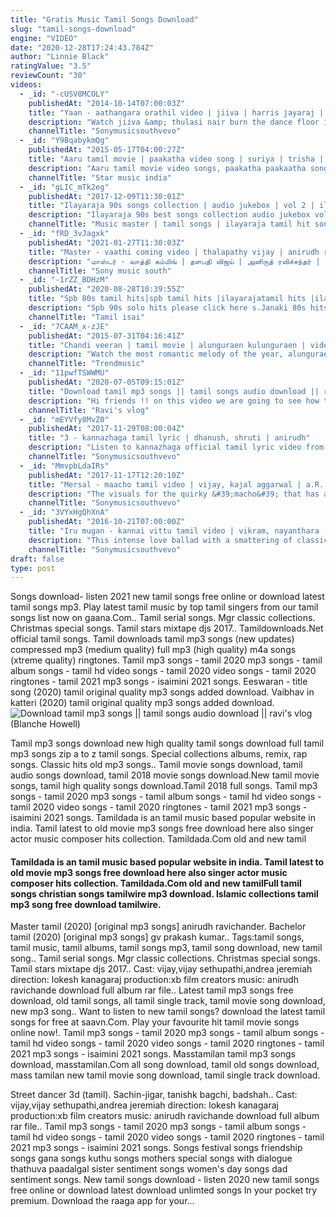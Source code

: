 ```yaml
---
title: "Gratis Music Tamil Songs Download"
slug: "tamil-songs-download"
engine: "VIDEO"
date: "2020-12-28T17:24:43.784Z"
author: "Linnie Black"
ratingValue: "3.5"
reviewCount: "30"
videos:
  - _id: "-cUSV8MCOLY"
    publishedAt: "2014-10-14T07:00:03Z"
    title: "Yaan - aathangara orathil video | jiiva | harris jayaraj | super hit tamil song"
    description: "Watch jiiva &amp; thulasi nair burn the dance floor in &#39;aathangara orathil&#39; from yaan. The super addictive dance number is sung by gana bala, but has a classy"
    channelTitle: "Sonymusicsouthvevo"
  - _id: "Y9BqabykmQg"
    publishedAt: "2015-05-17T04:00:27Z"
    title: "Aaru tamil movie | paakatha video song | suriya | trisha | devi sri prasad | hari"
    description: "Aaru tamil movie video songs, paakatha paakaatha song featuring suriya, trisha. Music composed by devi sri prasad, directed by hari &amp; produced by saran."
    channelTitle: "Star music india"
  - _id: "gLIC_mTk2eg"
    publishedAt: "2017-12-09T11:30:01Z"
    title: "Ilayaraja 90s songs collection | audio jukebox | vol 2 | ilayaraja love hit songs | music master"
    description: "Ilayaraja 90s best songs collection audio jukebox vol 2 exclusively on music master. Listen to ilayaraja love hit songs from movies such as aranmanai kili,"
    channelTitle: "Music master | tamil songs | ilayaraja tamil hit songs | ar rahman songs"
  - _id: "fRD_3vJagxk"
    publishedAt: "2021-01-27T11:30:03Z"
    title: "Master - vaathi coming video | thalapathy vijay | anirudh ravichander | lokesh kanagaraj"
    description: "மாஸ்டர் - வாத்தி கம்மிங் | தளபதி விஜய் | அனிருத் ரவிச்சந்தர் | லோகேஷ் கனகராஜ் make way for the"
    channelTitle: "Sony music south"
  - _id: "-1rZZ_BDHzM"
    publishedAt: "2020-08-28T10:39:55Z"
    title: "Spb 80s tamil hits|spb tamil hits |ilayarajatamil hits |ilayaraja 80s hits |spb |s.Janaki|sp sailaja"
    description: "Spb 90s solo hits please click here s.Janaki 80s hits please click here spb-s.Janaki"
    channelTitle: "Tamil isai"
  - _id: "7CAAM_x-zJE"
    publishedAt: "2015-07-31T04:16:41Z"
    title: "Chandi veeran | tamil movie | alunguraen kulunguraen | video song | atharvaa murali | trendmusic"
    description: "Watch the most romantic melody of the year, alunguraen kulunguraen from the successful tamil movie chandi veeran cast: atharvaa murali, anandhi music:"
    channelTitle: "Trendmusic"
  - _id: "11pwfTSWWMU"
    publishedAt: "2020-07-05T09:15:01Z"
    title: "Download tamil mp3 songs || tamil songs audio download || ravi&amp;#39;s vlog"
    description: "Hi friends !! on this video we are going to see how to download tamil mp3 audio songs. Its very easy to download on google. Watch my video fully. Do not"
    channelTitle: "Ravi's vlog"
  - _id: "mEYVfy8MvZ0"
    publishedAt: "2017-11-29T08:00:04Z"
    title: "3 - kannazhaga tamil lyric | dhanush, shruti | anirudh"
    description: "Listen to kannazhaga official tamil lyric video from the movie 3 song name - kannazhaga movie - 3 singer - dhanush, shruti haasan music - anirudh"
    channelTitle: "Sonymusicsouthvevo"
  - _id: "MmvpbLdaIRs"
    publishedAt: "2017-11-17T12:20:10Z"
    title: "Mersal - maacho tamil video | vijay, kajal aggarwal | a.R. Rahman"
    description: "The visuals for the quirky &#39;macho&#39; that has an addictive dose of tanglish lyrics is as vibrant as the track! featuring &#39;thalapathy&#39; vijay and kajal aggarwal,"
    channelTitle: "Sonymusicsouthvevo"
  - _id: "3VYxHgQhXnA"
    publishedAt: "2016-10-21T07:00:00Z"
    title: "Iru mugan - kannai vittu tamil video | vikram, nayanthara | harris"
    description: "This intense love ballad with a smattering of classical sounds set to an electronic backdrop is a beautiful lilting brew of melody. Watch the official full song video"
    channelTitle: "Sonymusicsouthvevo"
draft: false
type: post
---
```


Songs download- listen 2021 new tamil songs free online or download latest tamil songs mp3. Play latest tamil music by top tamil singers from our tamil songs list now on gaana.Com.. Tamil serial songs. Mgr classic collections. Christmas special songs. Tamil stars mixtape djs 2017.. Tamildownloads.Net official tamil songs. Tamil downloads tamil mp3 songs (new updates) compressed mp3 (medium quality) full mp3 (high quality) m4a songs (xtreme quality) ringtones. Tamil mp3 songs - tamil 2020 mp3 songs - tamil album songs - tamil hd video songs - tamil 2020 video songs - tamil 2020 ringtones - tamil 2021 mp3 songs - isaimini 2021 songs. Eeswaran - title song (2020) tamil original quality mp3 songs added download. Vaibhav in katteri (2020) tamil original quality mp3 songs added download.
![Download tamil mp3 songs || tamil songs audio download || ravi&#39;s vlog (Blanche Howell)](https://i.ytimg.com/vi/11pwfTSWWMU/hqdefault.jpg "Download tamil mp3 songs || tamil songs audio download || ravi&#39;s vlog (Claudia Townsend)")

Tamil mp3 songs download new high quality tamil songs download full tamil mp3 songs zip a to z tamil songs. Special collections albums, remix, rap songs. Classic hits old mp3 songs.. Tamil movie songs download, tamil audio songs download, tamil 2018 movie songs download.New tamil movie songs, tamil high quality songs download.Tamil 2018 full songs. Tamil mp3 songs - tamil 2020 mp3 songs - tamil album songs - tamil hd video songs - tamil 2020 video songs - tamil 2020 ringtones - tamil 2021 mp3 songs - isaimini 2021 songs. Tamildada is an tamil music based popular website in india. Tamil latest to old movie mp3 songs free download here also singer actor music composer hits collection. Tamildada.Com old and new tamil
<!--inArticleAds-->

<!--galleryOne-->

#### Tamildada is an tamil music based popular website in india. Tamil latest to old movie mp3 songs free download here also singer actor music composer hits collection. Tamildada.Com old and new tamilFull tamil songs christian songs tamilwire mp3 download. Islamic collections tamil mp3 song free download tamilwire.
<!--inArticleAds-->

<!--galleryTwo-->

Master tamil (2020) [original mp3 songs] anirudh ravichander. Bachelor tamil (2020) [original mp3 songs] gv prakash kumar.. Tags:tamil songs, tamil music, tamil albums, tamil songs mp3, tamil song download, new tamil song.. Tamil serial songs. Mgr classic collections. Christmas special songs. Tamil stars mixtape djs 2017.. Cast: vijay,vijay sethupathi,andrea jeremiah direction: lokesh kanagaraj production:xb film creators music: anirudh ravichande download full album rar file.. Latest tamil mp3 songs free download, old tamil songs, all tamil single track, tamil movie song download, new mp3 song.. Want to listen to new tamil songs? download the latest tamil songs for free at saavn.Com. Play your favourite hit tamil movie songs online now!. Tamil mp3 songs - tamil 2020 mp3 songs - tamil album songs - tamil hd video songs - tamil 2020 video songs - tamil 2020 ringtones - tamil 2021 mp3 songs - isaimini 2021 songs. Masstamilan tamil mp3 songs download, masstamilan.Com all song download, tamil old songs download, mass tamilan new tamil movie song download, tamil single track download.
<!--galleryThree-->

Street dancer 3d (tamil). Sachin-jigar, tanishk bagchi, badshah.. Cast: vijay,vijay sethupathi,andrea jeremiah direction: lokesh kanagaraj production:xb film creators music: anirudh ravichande download full album rar file.. Tamil mp3 songs - tamil 2020 mp3 songs - tamil album songs - tamil hd video songs - tamil 2020 video songs - tamil 2020 ringtones - tamil 2021 mp3 songs - isaimini 2021 songs. Songs festival songs friendship songs gana songs kuthu songs mothers special songs with dialogue thathuva paadalgal sister sentiment songs women&#39;s day songs dad sentiment songs. New tamil songs download - listen 2020 new tamil songs free online or download latest download unlimted songs In your pocket try premium. Download the raaga app for your...